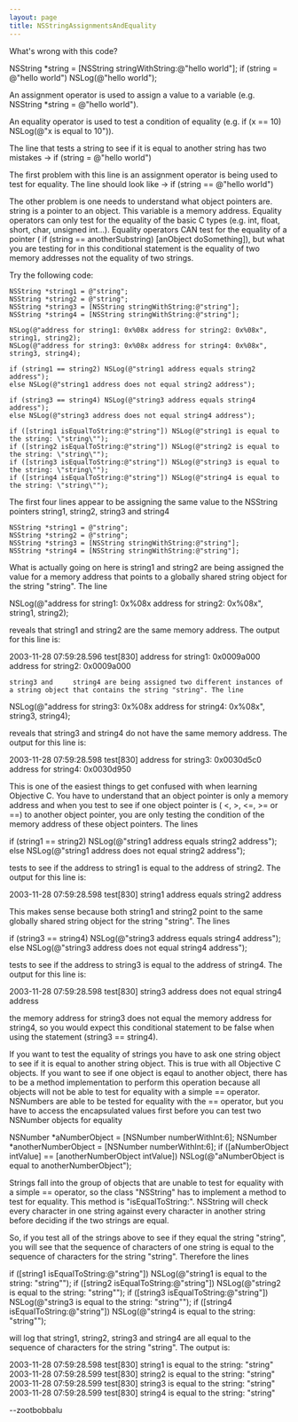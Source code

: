 ```yaml
---
layout: page
title: NSStringAssignmentsAndEquality
---
```


What's wrong with this code?

    
NSString *string = [NSString stringWithString:@"hello world"];
if (string = @"hello world") NSLog(@"hello world");


An assignment operator is used to assign a  value to a variable (e.g.     NSString *string = @"hello world").

An equality operator is used to test a condition of equality (e.g.     if (x == 10) NSLog(@"x is equal to 10")).

The line that tests a string to see if it is equal to another string has two mistakes ->     if (string = @"hello world")

The first problem with this line is an assignment operator is being used to test for equality. The line should look like ->      if (string == @"hello world")

The other problem is one needs to understand what object pointers are.     string is a pointer to an object. This variable is a memory address. Equality operators can only test for the equality of the basic C types (e.g.     int, float,  short, char, unsigned int...). Equality operators CAN test for the equality of a pointer (    if (string == anotherSubstring) [anObject doSomething]), but what you are testing for in this conditional statement is the equality of two memory addresses not the equality of two strings. 

Try the following code:

    
    NSString *string1 = @"string";
    NSString *string2 = @"string";
    NSString *string3 = [NSString stringWithString:@"string"];
    NSString *string4 = [NSString stringWithString:@"string"];
    
    NSLog(@"address for string1: 0x%08x address for string2: 0x%08x", string1, string2);
    NSLog(@"address for string3: 0x%08x address for string4: 0x%08x", string3, string4);

    if (string1 == string2) NSLog(@"string1 address equals string2 address");
    else NSLog(@"string1 address does not equal string2 address");
    
    if (string3 == string4) NSLog(@"string3 address equals string4 address");
    else NSLog(@"string3 address does not equal string4 address");
    
    if ([string1 isEqualToString:@"string"]) NSLog(@"string1 is equal to the string: \"string\"");
    if ([string2 isEqualToString:@"string"]) NSLog(@"string2 is equal to the string: \"string\"");
    if ([string3 isEqualToString:@"string"]) NSLog(@"string3 is equal to the string: \"string\"");
    if ([string4 isEqualToString:@"string"]) NSLog(@"string4 is equal to the string: \"string\"");



The first four lines appear to be assigning the same value to the NSString pointers     string1, string2, string3 and     string4

    
    NSString *string1 = @"string";
    NSString *string2 = @"string";
    NSString *string3 = [NSString stringWithString:@"string"];
    NSString *string4 = [NSString stringWithString:@"string"];


What is actually going on here is     string1 and     string2 are being assigned the value for a memory address that points to a globally shared string object for the string "string". The line 

    
NSLog(@"address for string1: 0x%08x address for string2: 0x%08x", string1, string2); 


reveals that     string1 and     string2 are the same memory address. The output for this line is:

    
2003-11-28 07:59:28.596 test[830] address for string1: 0x0009a000 address for string2: 0x0009a000


    string3 and     string4 are being assigned two different instances of a string object that contains the string "string". The line 

    
NSLog(@"address for string3: 0x%08x address for string4: 0x%08x", string3, string4);


reveals that     string3 and     string4 do not have the same memory address. The output for this line is:

    
2003-11-28 07:59:28.598 test[830] address for string3: 0x0030d5c0 address for string4: 0x0030d950


This is one of the easiest things to get confused with when learning Objective C. You have to understand that an object pointer is only a memory address and when you test to see if one object pointer is (    <, >, <=, >= or ==) to another object pointer, you are only testing the condition of the memory address of these object pointers. The lines 

    
if (string1 == string2) NSLog(@"string1 address equals string2 address");
else NSLog(@"string1 address does not equal string2 address");


tests to see if the address to     string1 is equal to the address of     string2. The output for this line is:

    
2003-11-28 07:59:28.598 test[830] string1 address equals string2 address


This makes sense because both     string1 and     string2 point to the same globally shared string object for the string "string". The lines 

    
if (string3 == string4) NSLog(@"string3 address equals string4 address");
else NSLog(@"string3 address does not equal string4 address");


tests to see if the address to     string3 is equal to the address of     string4. The output for this line is:

    
2003-11-28 07:59:28.598 test[830] string3 address does not equal string4 address


the memory address for     string3 does not equal the memory address for     string4, so you would expect this conditional statement to be false when using the statement     (string3 == string4). 

If you want to test the equality of strings you have to ask one string object to see if it is equal to another string object. This is true with all Objective C objects. If you want to see if one object is eqaul to another object, there has to be a method implementation to perform this operation because all objects will not be able to test for equality with a simple     == operator. NSNumbers are able to be tested for equality with the     == operator, but you have to access the encapsulated values first before you can test two NSNumber objects for equality

    
NSNumber *aNumberObject = [NSNumber numberWithInt:6];
NSNumber *anotherNumberObject = [NSNumber numberWithInt:6];
if ([aNumberObject intValue] == [anotherNumberObject intValue]) NSLog(@"aNumberObject is equal to anotherNumberObject");


Strings fall into the group of objects that are unable to test for equality with a simple     == operator, so the class "NSString" has to implement a method to test for equality. This method is "isEqualToString:". NSString will check every character in one string against every character in another string before deciding if the two strings are equal. 

So, if you test all of the strings above to see if they equal the string "string", you will see that the sequence of characters of one string is equal to the sequence of characters for the string "string". Therefore the lines

    
if ([string1 isEqualToString:@"string"]) NSLog(@"string1 is equal to the string: \"string\"");
if ([string2 isEqualToString:@"string"]) NSLog(@"string2 is equal to the string: \"string\"");
if ([string3 isEqualToString:@"string"]) NSLog(@"string3 is equal to the string: \"string\"");
if ([string4 isEqualToString:@"string"]) NSLog(@"string4 is equal to the string: \"string\"");
 

will log that     string1, string2, string3 and     string4 are all equal to the sequence of characters for the string "string". The output is:

    
2003-11-28 07:59:28.598 test[830] string1 is equal to the string: "string"
2003-11-28 07:59:28.599 test[830] string2 is equal to the string: "string"
2003-11-28 07:59:28.599 test[830] string3 is equal to the string: "string"
2003-11-28 07:59:28.599 test[830] string4 is equal to the string: "string"


--zootbobbalu


